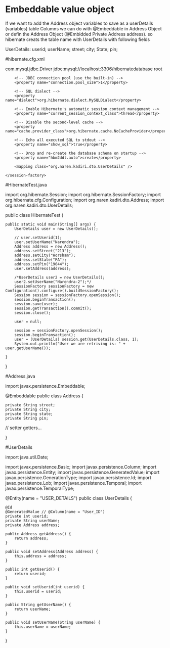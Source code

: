 # Embeddable value object

If we want to add the Address object variables to save as a userDetails (variables) table Columns we can do with @Embeddable in Address
Object or defin the Address Object (@Embidded Private Address address). so hibernate creats the table name with UserDetails with
following fields

UserDetails:
  userid;
	userName;
  street;
	city;
	State;
	pin;

 #hibernate.cfg.xml

<?xml version="1.0" encoding="utf-8"?>
<!DOCTYPE hibernate-configuration PUBLIC
"-//Hibernate/Hibernate Configuration DTD 3.0//EN"
"http://hibernate.sourceforge.net/hibernate-configuration-3.0.dtd">
<hibernate-configuration>
	<session-factory>
		<!-- Database connection settings -->
		<property name="connection.driver_class">com.mysql.jdbc.Driver</property>
		<property name="connection.url">jdbc:mysql://localhost:3306/hibernatedatabase</property>
		<property name="connection.username">root</property>
		<property name="connection.password"></property>

		<!-- JDBC connection pool (use the built-in) -->
		<property name="connection.pool_size">1</property>

		<!-- SQL dialect -->
		<property name="dialect">org.hibernate.dialect.MySQLDialect</property>

		<!-- Enable Hibernate's automatic session context management -->
		<property name="current_session_context_class">thread</property>

		<!-- Disable the second-level cache -->
		<property name="cache.provider_class">org.hibernate.cache.NoCacheProvider</property>

		<!-- Echo all executed SQL to stdout -->
		<property name="show_sql">true</property>

		<!-- Drop and re-create the database schema on startup -->
		<property name="hbm2ddl.auto">create</property>

		<mapping class="org.naren.kadiri.dto.UserDetails" />

	</session-factory>
</hibernate-configuration>


#HibernateTest.java

import org.hibernate.Session;
import org.hibernate.SessionFactory;
import org.hibernate.cfg.Configuration;
import org.naren.kadiri.dto.Address;
import org.naren.kadiri.dto.UserDetails;

public class HibernateTest {

	public static void main(String[] args) {
		UserDetails user = new UserDetails();

		// user.setUserid(1);
		user.setUserName("Narendra");
		Address address = new Address();
		address.setStreet("213");
		address.setCity("Horsham");
		address.setState("PA");
		address.setPin("19044");
		user.setAddress(address);

		/*UserDetails user2 = new UserDetails();
		user2.setUserName("Narendra-2");*/
		SessionFactory sessionFactory = new Configuration().configure().buildSessionFactory();
		Session session = sessionFactory.openSession();
		session.beginTransaction();
		session.save(user);
		session.getTransaction().commit();
		session.close();

		user = null;

		session = sessionFactory.openSession();
		session.beginTransaction();
		user = (UserDetails) session.get(UserDetails.class, 1);
		System.out.println("User we are retriving is: " + user.getUserName());

	}

}

#Address.java

import javax.persistence.Embeddable;

@Embeddable
public class Address {

	private String street;
	private String city;
	private String state;
	private String pin;

  // setter getters...

}

#UserDetails

import java.util.Date;

import javax.persistence.Basic;
import javax.persistence.Column;
import javax.persistence.Entity;
import javax.persistence.GeneratedValue;
import javax.persistence.GenerationType;
import javax.persistence.Id;
import javax.persistence.Lob;
import javax.persistence.Temporal;
import javax.persistence.TemporalType;

@Entity(name = "USER_DETAILS")
public class UserDetails {

	@Id
	@GeneratedValue // @Column(name = "User_ID")
	private int userid;
	private String userName;
	private Address address;

	public Address getAddress() {
		return address;
	}

	public void setAddress(Address address) {
		this.address = address;
	}

	public int getUserid() {
		return userid;
	}

	public void setUserid(int userid) {
		this.userid = userid;
	}

	public String getUserName() {
		return userName;
	}

	public void setUserName(String userName) {
		this.userName = userName;
	}

}


